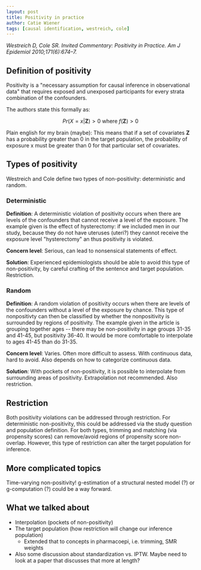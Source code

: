 ```yaml
---
layout: post
title: Positivity in practice
author: Catie Wiener
tags: [causal identification, westreich, cole]
---
```

_Westreich D, Cole SR. Invited Commentary: Positivity in Practice. Am J Epidemiol 2010;171(6):674–7._

## Definition of positivity
Positivity is a "necessary assumption for causal inference in observational data" that requires exposed and unexposed participants for every strata combination of the confounders. 

The authors state this formally as:

$$Pr(X=x|\textbf{Z}) > 0 \text{ where }f(\textbf{Z}) > 0$$

Plain english for my brain (maybe): This means that if a set of covariates **Z** has a probability greater than 0 in the target population, the probability of exposure x must be  greater than 0 for that particular set of covariates. 

## Types of positivity

Westreich and Cole define two types of non-positivity: deterministic and random. 

### Deterministic
**Definition**: A deterministic violation of positivity occurs when there are levels of the confounders that cannot receive a level of the exposure. The example given is the effect of hysterectomy: if we included men in our study, because they do not have uteruses (uteri?) they cannot receive the exposure level "hysterectomy" an thus positivity is violated. 

**Concern level**: Serious, can lead to nonsensical statements of effect.

**Solution**: Experienced epidemiologists should be able to avoid this type of non-positivity, by careful crafting of the sentence and target population. Restriction.

### Random
**Definition**: A random violation of positivity occurs when there are levels of the confounders without a level of the exposure by chance. This type of nonpositivty can then be classified by whether the nonpositivity is surrounded by regions of positivity. The example given in the article is grouping together ages -- there may be non-positivity in age groups 31-35 and 41-45, but positivity 36-40. It would be more comfortable to interpolate to ages 41-45 than do 31-35. 

**Concern level**: Varies. Often more difficult to assess. With continuous data, hard to avoid. Also depends on how to categorize continuous data.

**Solution**: With pockets of non-positivity, it is possible to interpolate from surrounding areas of positivity. Extrapolation not recommended. Also restriction.


## Restriction

Both positivity violations can be addressed through restriction. For deterministic non-positivity, this could be addressed via the study question and population definition. For both types, trimming and matching (via propensity scores) can remove/avoid regions of propensity score non-overlap. However, this type of restriction can alter the target population for inference. 

## More complicated topics

Time-varying non-positivity! g-estimation of a structural nested model (?) or g-computation (?) could be a way forward. 

## What we talked about

* Interpolation (pockets of non-positivity)
* The target population (how restriction will change our inference population)
    * Extended that to concepts in pharmacoepi, i.e. trimming, SMR weights
* Also some discussion about standardization vs. IPTW. Maybe need to look at a paper that discusses that more at length? 
